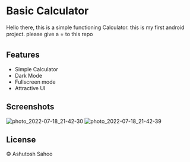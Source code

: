 # Basic Calculator

Hello there, this is a simple functioning Calculator. this is my first android project. please give a ⭐ to this repo


## Features

- Simple Calculator
- Dark Mode
- Fullscreen mode
- Attractive UI


## Screenshots
![photo_2022-07-18_21-42-30](https://user-images.githubusercontent.com/90321829/179558396-a6576607-7197-4d37-bb06-ab130ee7106b.jpg)
![photo_2022-07-18_21-42-39](https://user-images.githubusercontent.com/90321829/179558411-28abb8a4-22a9-43f6-8d5f-ffd67ab71281.jpg)

## License

© Ashutosh Sahoo
